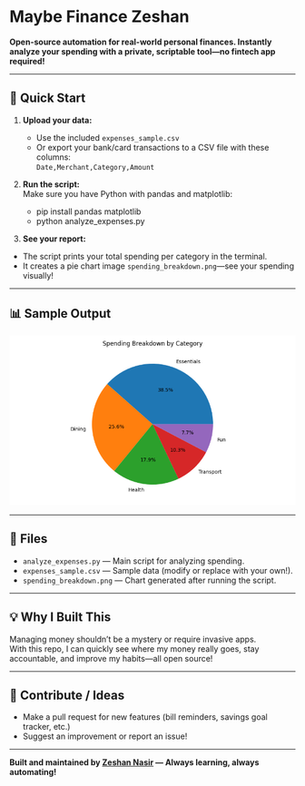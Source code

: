# Maybe Finance Zeshan

**Open-source automation for real-world personal finances. Instantly analyze your spending with a private, scriptable tool—no fintech app required!**

---

## 🚀 Quick Start

1. **Upload your data:**
   - Use the included `expenses_sample.csv`
   - Or export your bank/card transactions to a CSV file with these columns:  
     `Date,Merchant,Category,Amount`

2. **Run the script:**  
   Make sure you have Python with pandas and matplotlib:
   - pip install pandas matplotlib
   - python analyze_expenses.py
  
3. **See your report:**  
- The script prints your total spending per category in the terminal.
- It creates a pie chart image `spending_breakdown.png`—see your spending visually!

---

## 📊 Sample Output

![Sample Spending Breakdown Pie Chart](spending_breakdown.png)

---

## 🧰 Files

- `analyze_expenses.py` — Main script for analyzing spending.
- `expenses_sample.csv` — Sample data (modify or replace with your own!).
- `spending_breakdown.png` — Chart generated after running the script.

---

## 💡 Why I Built This

Managing money shouldn’t be a mystery or require invasive apps.  
With this repo, I can quickly see where my money really goes, stay accountable, and improve my habits—all open source!

---

## 🙌 Contribute / Ideas

- Make a pull request for new features (bill reminders, savings goal tracker, etc.)
- Suggest an improvement or report an issue!

---

**Built and maintained by [Zeshan Nasir](https://github.com/ZeshanNasir) — Always learning, always automating!**
     
